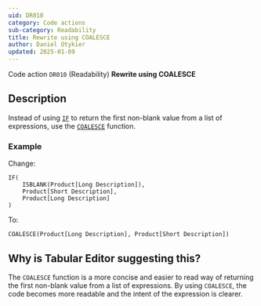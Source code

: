 ```yaml
---
uid: DR010
category: Code actions
sub-category: Readability
title: Rewrite using COALESCE
author: Daniel Otykier
updated: 2025-01-09
---
```


Code action `DR010` (Readability) **Rewrite using COALESCE**

## Description

Instead of using [`IF`](https://dax.guide/IF) to return the first non-blank value from a list of expressions, use the [`COALESCE`](https://dax.guide/COALESCE) function.

### Example

Change:

```dax
IF(
    ISBLANK(Product[Long Description]), 
    Product[Short Description], 
    Product[Long Description]
)
```

To:

```dax
COALESCE(Product[Long Description], Product[Short Description])
```

## Why is Tabular Editor suggesting this?

The `COALESCE` function is a more concise and easier to read way of returning the first non-blank value from a list of expressions. By using `COALESCE`, the code becomes more readable and the intent of the expression is clearer.